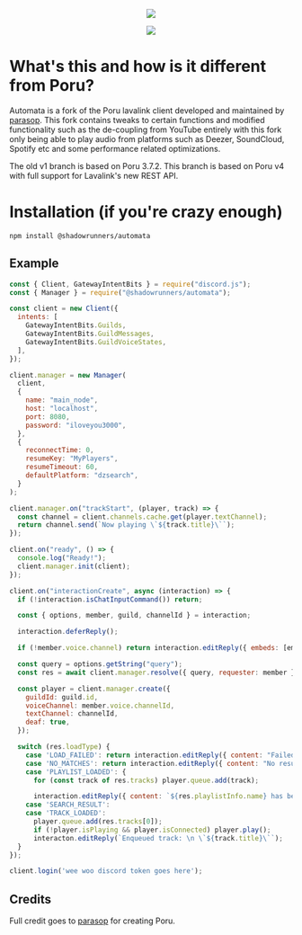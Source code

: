 <p align="center">
  <img src="https://i.imgur.com/GTPBh5x.png" />
</p>

<div align="center"> 
  <img src="https://deepsource.io/gh/shadowrunners/Automata.svg/?label=active+issues&show_trend=true&token=lWLKFmoDqIp0GpfoY2sCAJS2"/>
</div>

# What's this and how is it different from Poru?

Automata is a fork of the Poru lavalink client developed and maintained by [parasop](https://github.com/parasop). This fork contains tweaks to certain functions and modified functionality such as the de-coupling from YouTube entirely with this fork only being able to play audio from platforms such as Deezer, SoundCloud, Spotify etc and some performance related optimizations.

The old v1 branch is based on Poru 3.7.2. This branch is based on Poru v4 with full support for Lavalink's new REST API.

# Installation (if you're crazy enough)

```
npm install @shadowrunners/automata
```

## Example

```javascript
const { Client, GatewayIntentBits } = require("discord.js");
const { Manager } = require("@shadowrunners/automata");

const client = new Client({
  intents: [
    GatewayIntentBits.Guilds,
    GatewayIntentBits.GuildMessages,
    GatewayIntentBits.GuildVoiceStates,
  ],
});

client.manager = new Manager(
  client,
  {
    name: "main_node",
    host: "localhost",
    port: 8080,
    password: "iloveyou3000",
  },
  {
    reconnectTime: 0,
    resumeKey: "MyPlayers",
    resumeTimeout: 60,
    defaultPlatform: "dzsearch",
  }
);

client.manager.on("trackStart", (player, track) => {
  const channel = client.channels.cache.get(player.textChannel);
  return channel.send(`Now playing \`${track.title}\``);
});

client.on("ready", () => {
  console.log("Ready!");
  client.manager.init(client);
});

client.on("interactionCreate", async (interaction) => {
  if (!interaction.isChatInputCommand()) return;

  const { options, member, guild, channelId } = interaction;

  interaction.deferReply();

  if (!member.voice.channel) return interaction.editReply({ embeds: [embed.setDescription('🔹 | You need to be in a voice channel to use this command.')] });

  const query = options.getString("query");
  const res = await client.manager.resolve({ query, requester: member });

  const player = client.manager.create({
    guildId: guild.id,
    voiceChannel: member.voice.channelId,
    textChannel: channelId,
    deaf: true,
  });

  switch (res.loadType) {
    case 'LOAD_FAILED': return interaction.editReply({ content: "Failed to load track." });
    case 'NO_MATCHES': return interaction.editReply({ content: "No results found." });
    case 'PLAYLIST_LOADED': {
      for (const track of res.tracks) player.queue.add(track);

      interaction.editReply({ content: `${res.playlistInfo.name} has been loaded with ${res.tracks.length}` });
    case 'SEARCH_RESULT':
    case 'TRACK_LOADED':
      player.queue.add(res.tracks[0]);
      if (!player.isPlaying && player.isConnected) player.play();
      interacton.editReply(`Enqueued track: \n \`${track.title}\``);
  }
});

client.login('wee woo discord token goes here');
```

## Credits

Full credit goes to [parasop](https://github.com/parasop) for creating Poru.
